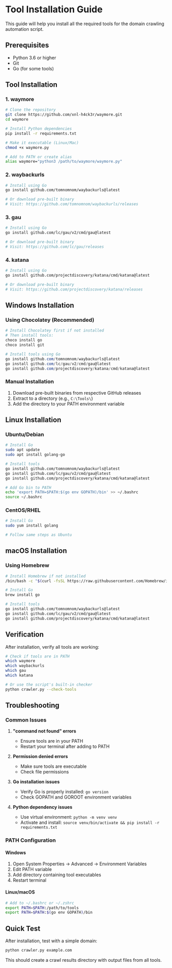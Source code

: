# Tool Installation Guide

This guide will help you install all the required tools for the domain crawling automation script.

## Prerequisites

- Python 3.6 or higher
- Git
- Go (for some tools)

## Tool Installation

### 1. waymore

```bash
# Clone the repository
git clone https://github.com/xnl-h4ck3r/waymore.git
cd waymore

# Install Python dependencies
pip install -r requirements.txt

# Make it executable (Linux/Mac)
chmod +x waymore.py

# Add to PATH or create alias
alias waymore="python3 /path/to/waymore/waymore.py"
```

### 2. waybackurls

```bash
# Install using Go
go install github.com/tomnomnom/waybackurls@latest

# Or download pre-built binary
# Visit: https://github.com/tomnomnom/waybackurls/releases
```

### 3. gau

```bash
# Install using Go
go install github.com/lc/gau/v2/cmd/gau@latest

# Or download pre-built binary
# Visit: https://github.com/lc/gau/releases
```

### 4. katana

```bash
# Install using Go
go install github.com/projectdiscovery/katana/cmd/katana@latest

# Or download pre-built binary
# Visit: https://github.com/projectdiscovery/katana/releases
```

## Windows Installation

### Using Chocolatey (Recommended)

```powershell
# Install Chocolatey first if not installed
# Then install tools:
choco install go
choco install git

# Install tools using Go
go install github.com/tomnomnom/waybackurls@latest
go install github.com/lc/gau/v2/cmd/gau@latest
go install github.com/projectdiscovery/katana/cmd/katana@latest
```

### Manual Installation

1. Download pre-built binaries from respective GitHub releases
2. Extract to a directory (e.g., `C:\Tools\`)
3. Add the directory to your PATH environment variable

## Linux Installation

### Ubuntu/Debian

```bash
# Install Go
sudo apt update
sudo apt install golang-go

# Install tools
go install github.com/tomnomnom/waybackurls@latest
go install github.com/lc/gau/v2/cmd/gau@latest
go install github.com/projectdiscovery/katana/cmd/katana@latest

# Add Go bin to PATH
echo 'export PATH=$PATH:$(go env GOPATH)/bin' >> ~/.bashrc
source ~/.bashrc
```

### CentOS/RHEL

```bash
# Install Go
sudo yum install golang

# Follow same steps as Ubuntu
```

## macOS Installation

### Using Homebrew

```bash
# Install Homebrew if not installed
/bin/bash -c "$(curl -fsSL https://raw.githubusercontent.com/Homebrew/install/HEAD/install.sh)"

# Install Go
brew install go

# Install tools
go install github.com/tomnomnom/waybackurls@latest
go install github.com/lc/gau/v2/cmd/gau@latest
go install github.com/projectdiscovery/katana/cmd/katana@latest
```

## Verification

After installation, verify all tools are working:

```bash
# Check if tools are in PATH
which waymore
which waybackurls
which gau
which katana

# Or use the script's built-in checker
python crawler.py --check-tools
```

## Troubleshooting

### Common Issues

1. **"command not found" errors**
   - Ensure tools are in your PATH
   - Restart your terminal after adding to PATH

2. **Permission denied errors**
   - Make sure tools are executable
   - Check file permissions

3. **Go installation issues**
   - Verify Go is properly installed: `go version`
   - Check GOPATH and GOROOT environment variables

4. **Python dependency issues**
   - Use virtual environment: `python -m venv venv`
   - Activate and install: `source venv/bin/activate && pip install -r requirements.txt`

### PATH Configuration

#### Windows
1. Open System Properties → Advanced → Environment Variables
2. Edit PATH variable
3. Add directory containing tool executables
4. Restart terminal

#### Linux/macOS
```bash
# Add to ~/.bashrc or ~/.zshrc
export PATH=$PATH:/path/to/tools
export PATH=$PATH:$(go env GOPATH)/bin
```

## Quick Test

After installation, test with a simple domain:

```bash
python crawler.py example.com
```

This should create a crawl results directory with output files from all tools. 